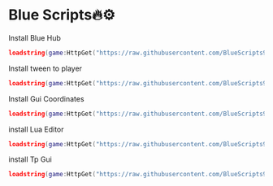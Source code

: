 # Blue Scripts🔥⚙️

Install Blue Hub
```lua
loadstring(game:HttpGet("https://raw.githubusercontent.com/BlueScripts99/BlueScripts/main/BlueHub9999999999.lua"))()
```
Install tween to player
```lua
loadstring(game:HttpGet("https://raw.githubusercontent.com/BlueScripts99/BlueScripts/main/TweenToPlayer.lua"))()
```
Install Gui Coordinates
```lua
loadstring(game:HttpGet("https://raw.githubusercontent.com/BlueScripts99/BlueScripts/main/GuiCoordinates.lua"))()
```
install Lua Editor
```lua
loadstring(game:HttpGet("https://raw.githubusercontent.com/BlueScripts99/BlueScripts/main/Editor.lua"))()
```
install Tp Gui
```lua
loadstring(game:HttpGet("https://raw.githubusercontent.com/BlueScripts99/BlueScripts/main/TpGui.lua"))()
```
